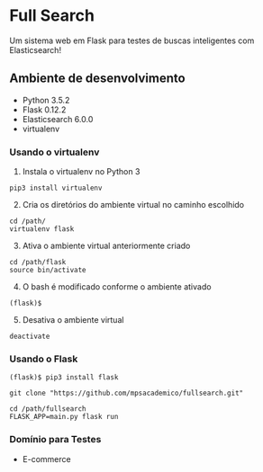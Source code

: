 # Full Search

Um sistema web em Flask para testes de buscas inteligentes com Elasticsearch!

## Ambiente de desenvolvimento

- Python 3.5.2
- Flask 0.12.2
- Elasticsearch 6.0.0
- virtualenv

### Usando o virtualenv
1. Instala o virtualenv no Python 3
```
pip3 install virtualenv
```
2. Cria os diretórios do ambiente virtual no caminho escolhido
```
cd /path/
virtualenv flask
```
3. Ativa o ambiente virtual anteriormente criado
```
cd /path/flask
source bin/activate 
```
4. O bash é modificado conforme o ambiente ativado
```
(flask)$
```
5. Desativa o ambiente virtual
```
deactivate
```

### Usando o Flask
```
(flask)$ pip3 install flask

git clone "https://github.com/mpsacademico/fullsearch.git"

cd /path/fullsearch
FLASK_APP=main.py flask run
```

### Domínio para Testes

- E-commerce
